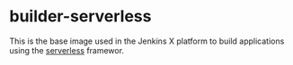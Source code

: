 # builder-serverless

This is the base image used in the Jenkins X platform to build applications using the [serverless](http://serverless.com) framewor.  
